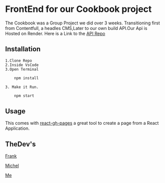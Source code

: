 # FrontEnd for our Cookbook project

The Cookbook was a Group Project we did over 3 weeks. Transitioning first from Contentfull, a headles CMS,Later to our own build API.Our Api is Hosted on Render. Here is a Link to the [API Repo](https://github.com/FirstInLineMaxim/Cookbookv2_api)

## Installation

    1.Clone Repo
    2.Inside VsCode 
    3.Open Terminal
```bash
    npm install 
```
    3. Make it Run.

```bash
    npm start
```

## Usage

This comes with [react-gh-pages](https://github.com/gitname/react-gh-pages) a great tool to create a page from a React Application.

## TheDev's

[Frank](https://github.com/frankasamoah)


[Michel](https://github.com/Tiefengnom/)


[Me](https://choosealicense.com/licenses/mit/)

